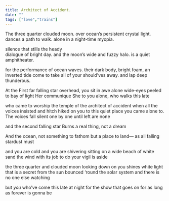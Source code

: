 ```yaml
---
title: Architect of Accident. 
date: ""
tags: ["love","trains"]
---
```


The three quarter clouded moon. 
over ocean’s persistent crystal light. 
dances a path to walk. 
alone in a night-time myopia. 

silence that stills the heady  
dialogue of bright day. 
and the moon’s wide and fuzzy halo. 
is a quiet amphitheater. 

for the performance of ocean waves. 
their dark body, bright foam, 
an inverted tide
come to take all of
your should’ves away.
and lap
deep thunderous.

At the First far falling star
overhead, you sit in awe alone
wide-eyes peeled to bay of light
Her communique
She to you alone, who walks this late

who came to worship the temple of
the architect of accident
when all the voices insisted and
hitch hiked on you to this quiet place
you came alone to. The voices
fall silent one by one
until left are none

and the second falling star
Burns a real thing, not a dream

And the ocean, not something to fathom
but a place to land—
as all falling stardust must

and you are cold
and you are shivering
sitting on a wide beach of white sand
the wind with its job to do
your vigil is aside

the three quarter and clouded moon
looking down on you
shines white light that is
a secret from the sun bounced
‘round the solar system
and
there is no one else watching

but *you*
who’ve come
this late at night
for the show that
goes on
for as long
as forever
is gonna be
